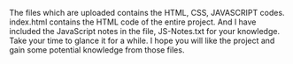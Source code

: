 The files which are uploaded contains the HTML, CSS, JAVASCRIPT codes.
index.html contains the HTML code of the entire project.
And I have included the JavaScript notes in the file, JS-Notes.txt for your knowledge. Take your time to glance it for a while.
I hope you will like the project and gain some potential knowledge from those files.
